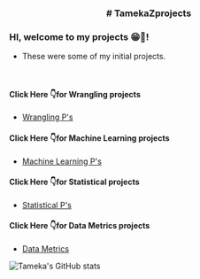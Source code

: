 
<h3 align="center">
# TamekaZprojects
</h3>

### HI, welcome to my projects 😁👋!

- These were some of my initial projects.

<br>

#### Click Here 👇for Wrangling projects
- [Wrangling P's](https://github.com/Tgillett84/TamekaZprojects/tree/main/Wrangling%20Data%20T)

#### Click Here 👇for Machine Learning projects
- [Machine Learning P's](https://github.com/Tgillett84/TamekaZprojects/tree/main/Machine%20Learning)

#### Click Here 👇for Statistical projects
- [Statistical P's](https://github.com/Tgillett84/TamekaZprojects/tree/main/Intermediate%20Statistics)

#### Click Here 👇for Data Metrics projects
- [Data Metrics](https://github.com/Tgillett84/TamekaZprojects/tree/main/Data%20Metrics%20T)


![Tameka's GitHub stats](https://github-readme-stats.vercel.app/api?username=Tgillett84&theme=bear&show_icons=true)

